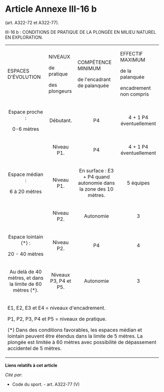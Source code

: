 # Article Annexe III-16 b

(art. A322-72 et A322-77). 

III-16 b : CONDITIONS DE PRATIQUE DE LA PLONGÉE EN MILIEU NATUREL EN EXPLORATION.

<table>
  <tbody>
    <tr>
      <td>

ESPACES D'ÉVOLUTION

</td>
      <td>

NIVEAUX

de pratique

des plongeurs

</td>
      <td>

COMPÉTENCE MINIMUM

de l'encadrant de palanquée

</td>
      <td colspan="2">

EFFECTIF MAXIMUM

de la palanquée

encadrement non compris

</td>
    </tr>
    <tr>
      <td align="center">

Espace proche :

0-6 mètres

</td>
      <td align="center">

Débutant.

</td>
      <td align="center">

P4

</td>
      <td align="center">

4 + 1 P4 éventuellement

</td>
    </tr>
    <tr>
      <td align="center">

</td>
      <td align="center">

Niveau P1.

</td>
      <td align="center">

P4

</td>
      <td align="center">

4 + 1 P4 éventuellement

</td>
    </tr>
    <tr>
      <td align="center">

Espace médian :

6 à 20 mètres

</td>
      <td align="center">

Niveau P1.

</td>
      <td align="center">

En surface : E3 + P4 quand autonomie dans la zone des 10 mètres.

</td>
      <td align="center">

5 équipes

</td>
    </tr>
    <tr>
      <td align="center">

</td>
      <td align="center">

Niveau P2.

</td>
      <td align="center">

Autonomie

</td>
      <td align="center">

3

</td>
    </tr>
    <tr>
      <td align="center">

Espace lointain (*) :

20 - 40 mètres

</td>
      <td align="center">

Niveau P2.

</td>
      <td align="center">

P4

</td>
      <td align="center">

4

</td>
    </tr>
    <tr>
      <td align="center">

Au delà de 40 mètres, et dans la limite de 60 mètres (*).

</td>
      <td align="center">

Niveaux P3, P4 et P5.

</td>
      <td align="center">

Autonomie

</td>
      <td align="center">

3

</td>
    </tr>
    <tr>
      <td colspan="5">

E1, E2, E3 et E4 = niveaux d'encadrement.

P1, P2, P3, P4 et P5 = niveaux de pratique.

(*) Dans des conditions favorables, les espaces médian et lointain peuvent être étendus dans la limite de 5 mètres. La
plongée est limitée à 60 mètres avec possibilité de dépassement accidentel de 5 mètres.

</td>
    </tr>
  </tbody>
</table>

**Liens relatifs à cet article**

_Cité par_:

  - Code du sport. - art. A322-77 (V)
